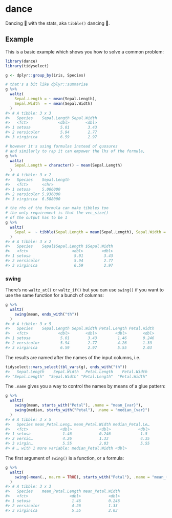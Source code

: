 
<!-- README.md is generated from README.Rmd. Please edit that file -->

# dance

<!-- badges: start -->

<!-- badges: end -->

Dancing 💃 with the stats, aka `tibble()` dancing 🕺.

## Example

This is a basic example which shows you how to solve a common problem:

``` r
library(dance)
library(tidyselect)

g <- dplyr::group_by(iris, Species)

# that's a bit like dplyr::summarise 
g %>% 
  waltz(
    Sepal.Length = ~ mean(Sepal.Length), 
    Sepal.Width  = ~ mean(Sepal.Width) 
  )
#> # A tibble: 3 x 3
#>   Species    Sepal.Length Sepal.Width
#>   <fct>             <dbl>       <dbl>
#> 1 setosa             5.01        3.43
#> 2 versicolor         5.94        2.77
#> 3 virginica          6.59        2.97

# however it's using formulas instead of quosures
# and similarly to rap it can empower the lhs of the formula, 
g %>% 
  waltz(
    Sepal.Length = character() ~ mean(Sepal.Length)
  )
#> # A tibble: 3 x 2
#>   Species    Sepal.Length
#>   <fct>      <chr>       
#> 1 setosa     5.006000    
#> 2 versicolor 5.936000    
#> 3 virginica  6.588000

# the rhs of the formula can make tibbles too 
# the only requirement is that the vec_size() 
# of the output has to be 1
g %>% 
  waltz(
    Sepal =  ~ tibble(Sepal.Length = mean(Sepal.Length), Sepal.Width = mean(Sepal.Width))
  )
#> # A tibble: 3 x 2
#>   Species    Sepal$Sepal.Length $Sepal.Width
#>   <fct>                   <dbl>        <dbl>
#> 1 setosa                   5.01         3.43
#> 2 versicolor               5.94         2.77
#> 3 virginica                6.59         2.97
```

### swing

There’s no `waltz_at()` or `waltz_if()` but you can use `swing()` if you
want to use the same function for a bunch of columns:

``` r
g %>% 
  waltz(
    swing(mean, ends_with("th"))
  )
#> # A tibble: 3 x 5
#>   Species    Sepal.Length Sepal.Width Petal.Length Petal.Width
#>   <fct>             <dbl>       <dbl>        <dbl>       <dbl>
#> 1 setosa             5.01        3.43         1.46       0.246
#> 2 versicolor         5.94        2.77         4.26       1.33 
#> 3 virginica          6.59        2.97         5.55       2.03
```

The results are named after the names of the input columns, i.e.

``` r
tidyselect::vars_select(tbl_vars(g), ends_with("th"))
#>   Sepal.Length    Sepal.Width   Petal.Length    Petal.Width 
#> "Sepal.Length"  "Sepal.Width" "Petal.Length"  "Petal.Width"
```

The `.name` gives you a way to control the names by means of a glue
pattern:

``` r
g %>% 
  waltz(
    swing(mean, starts_with("Petal"), .name = "mean_{var}"),
    swing(median, starts_with("Petal"), .name = "median_{var}")
  )
#> # A tibble: 3 x 5
#>   Species mean_Petal.Leng… mean_Petal.Width median_Petal.Le…
#>   <fct>              <dbl>            <dbl>            <dbl>
#> 1 setosa              1.46            0.246             1.5 
#> 2 versic…             4.26            1.33              4.35
#> 3 virgin…             5.55            2.03              5.55
#> # … with 1 more variable: median_Petal.Width <dbl>
```

The first argument of `swing()` is a function, or a formula:

``` r
g %>% 
  waltz(
    swing(~mean(., na.rm = TRUE), starts_with("Petal"), .name = "mean_{var}")
  )
#> # A tibble: 3 x 3
#>   Species    mean_Petal.Length mean_Petal.Width
#>   <fct>                  <dbl>            <dbl>
#> 1 setosa                  1.46            0.246
#> 2 versicolor              4.26            1.33 
#> 3 virginica               5.55            2.03
```
